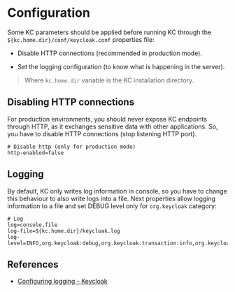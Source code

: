 # Configuration

Some KC parameters should be applied before running KC through the `${kc.home.dir}/conf/keycloak.conf` properties file:

- Disable HTTP connections (recommended in production mode).

- Set the logging configuration (to know what is happening in the server).

> Where `kc.home.dir` variable is the KC installation directory.

## Disabling HTTP connections

For production environments, you should never expose KC endpoints through HTTP, as it exchanges sensitive data with other applications. So, you have to disable HTTP connections (stop listening HTTP port).

```properties
# Disable http (only for production mode)
http-enabled=false
```

## Logging

By default, KC only writes log information in console, so you have to change this behaviour to also write logs into a file. Next properties allow logging information to a file and set DEBUG level only for `org.keycloak` category:

```properties
# Log 
log=console,file
log-file=${kc.home.dir}/keycloak.log
log-level=INFO,org.keycloak:debug,org.keycloak.transaction:info,org.keycloak.services.scheduled:info
```

## References

- [Configuring logging - Keycloak](https://www.keycloak.org/server/logging)
